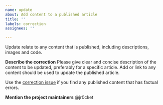 ```yaml
---
name: update
about: Add content to a published article
title: ''
labels: correction
assignees: ''

---
```


Update relate to any content that is published, including descriptions, images and code.

**Describe the correction**
Please give clear and concise description of the content to be updated, preferably for a specific article.  Add or link to any content should be used to update the published article.

Use the [correction issue](https://github.com/practicalli/blog-content/issues/new?labels=correction&template=correction.md) if you find any published content that has factual errors.

**Mention the project maintainers**
@jr0cket
